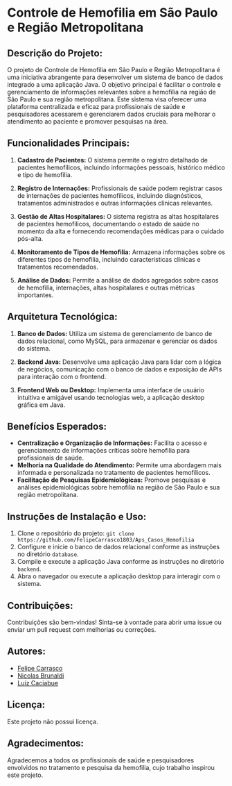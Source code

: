 # Controle de Hemofilia em São Paulo e Região Metropolitana

## Descrição do Projeto:

O projeto de Controle de Hemofilia em São Paulo e Região Metropolitana é uma iniciativa abrangente para desenvolver um sistema de banco de dados integrado a uma aplicação Java. O objetivo principal é facilitar o controle e gerenciamento de informações relevantes sobre a hemofilia na região de São Paulo e sua região metropolitana. Este sistema visa oferecer uma plataforma centralizada e eficaz para profissionais de saúde e pesquisadores acessarem e gerenciarem dados cruciais para melhorar o atendimento ao paciente e promover pesquisas na área.

## Funcionalidades Principais:

1. **Cadastro de Pacientes:** O sistema permite o registro detalhado de pacientes hemofílicos, incluindo informações pessoais, histórico médico e tipo de hemofilia.

2. **Registro de Internações:** Profissionais de saúde podem registrar casos de internações de pacientes hemofílicos, incluindo diagnósticos, tratamentos administrados e outras informações clínicas relevantes.

3. **Gestão de Altas Hospitalares:** O sistema registra as altas hospitalares de pacientes hemofílicos, documentando o estado de saúde no momento da alta e fornecendo recomendações médicas para o cuidado pós-alta.

4. **Monitoramento de Tipos de Hemofilia:** Armazena informações sobre os diferentes tipos de hemofilia, incluindo características clínicas e tratamentos recomendados.

5. **Análise de Dados:** Permite a análise de dados agregados sobre casos de hemofilia, internações, altas hospitalares e outras métricas importantes.

## Arquitetura Tecnológica:

1. **Banco de Dados:** Utiliza um sistema de gerenciamento de banco de dados relacional, como MySQL, para armazenar e gerenciar os dados do sistema.

2. **Backend Java:** Desenvolve uma aplicação Java para lidar com a lógica de negócios, comunicação com o banco de dados e exposição de APIs para interação com o frontend.

3. **Frontend Web ou Desktop:** Implementa uma interface de usuário intuitiva e amigável usando tecnologias web, a aplicação desktop gráfica em Java.

## Benefícios Esperados:

- **Centralização e Organização de Informações:** Facilita o acesso e gerenciamento de informações críticas sobre hemofilia para profissionais de saúde.
- **Melhoria na Qualidade do Atendimento:** Permite uma abordagem mais informada e personalizada no tratamento de pacientes hemofílicos.
- **Facilitação de Pesquisas Epidemiológicas:** Promove pesquisas e análises epidemiológicas sobre hemofilia na região de São Paulo e sua região metropolitana.

## Instruções de Instalação e Uso:

1. Clone o repositório do projeto: `git clone https://github.com/FelipeCarrasco1803/Aps_Casos_Hemofilia`
2. Configure e inicie o banco de dados relacional conforme as instruções no diretório `database`.
3. Compile e execute a aplicação Java conforme as instruções no diretório `backend`.
4. Abra o navegador ou execute a aplicação desktop para interagir com o sistema.

## Contribuições:

Contribuições são bem-vindas! Sinta-se à vontade para abrir uma issue ou enviar um pull request com melhorias ou correções.

## Autores:

- [Felipe Carrasco](https://github.com/FelipeCarrasco1803)
- [Nicolas Brunaldi](https://github.com/NicolasBrunaldi)
- [Luiz Caciabue](https://github.com/)

## Licença:

Este projeto não possui licença.

## Agradecimentos:

Agradecemos a todos os profissionais de saúde e pesquisadores envolvidos no tratamento e pesquisa da hemofilia, cujo trabalho inspirou este projeto.
